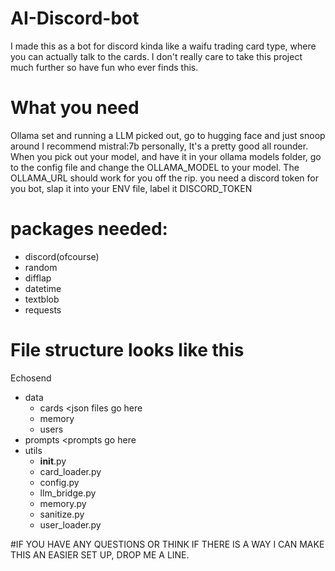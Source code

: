 # AI-Discord-bot
I made this as a bot for discord kinda like a waifu trading card type, where you can actually talk to the cards. I don't really care to take this project much further so have fun who ever finds this.
# What you need
Ollama set and running
a LLM picked out, go to hugging face and just snoop around I recommend mistral:7b personally, It's a pretty good all rounder. When you pick out your model, and have it in your ollama models folder, go to the config file and change the OLLAMA_MODEL to your model. The OLLAMA_URL should work for you off the rip.
you need a discord token for you bot, slap it into your ENV file, label it DISCORD_TOKEN
# packages needed:
- discord(ofcourse)
- random
- difflap
- datetime
- textblob
- requests
# File structure looks like this
Echosend
 - data
   - cards  <json files go here
   - memory
   - users
 - prompts  <prompts go here
 - utils
   + __init__.py
   + card_loader.py
   + config.py
   + llm_bridge.py
   + memory.py
   + sanitize.py
   + user_loader.py

#IF YOU HAVE ANY QUESTIONS OR THINK IF THERE IS A WAY I CAN MAKE THIS AN EASIER SET UP, DROP ME A LINE.
